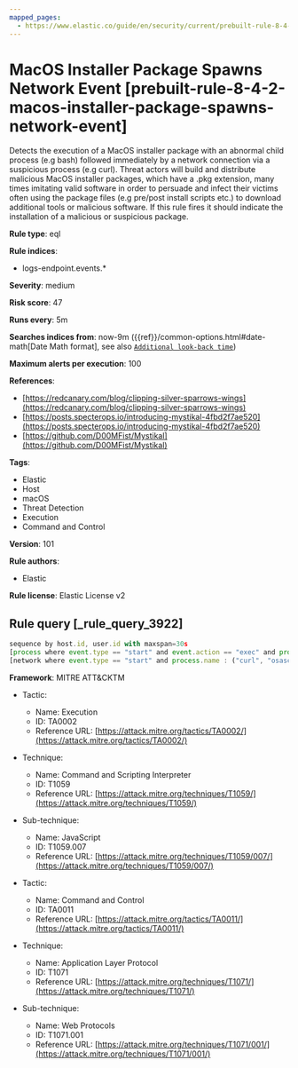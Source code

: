 ```yaml
---
mapped_pages:
  - https://www.elastic.co/guide/en/security/current/prebuilt-rule-8-4-2-macos-installer-package-spawns-network-event.html
---
```


# MacOS Installer Package Spawns Network Event [prebuilt-rule-8-4-2-macos-installer-package-spawns-network-event]

Detects the execution of a MacOS installer package with an abnormal child process (e.g bash) followed immediately by a network connection via a suspicious process (e.g curl). Threat actors will build and distribute malicious MacOS installer packages, which have a .pkg extension, many times imitating valid software in order to persuade and infect their victims often using the package files (e.g pre/post install scripts etc.) to download additional tools or malicious software. If this rule fires it should indicate the installation of a malicious or suspicious package.

**Rule type**: eql

**Rule indices**:

* logs-endpoint.events.*

**Severity**: medium

**Risk score**: 47

**Runs every**: 5m

**Searches indices from**: now-9m ({{ref}}/common-options.html#date-math[Date Math format], see also [`Additional look-back time`](docs-content://solutions/security/detect-and-alert/create-detection-rule.md#rule-schedule))

**Maximum alerts per execution**: 100

**References**:

* [https://redcanary.com/blog/clipping-silver-sparrows-wings](https://redcanary.com/blog/clipping-silver-sparrows-wings)
* [https://posts.specterops.io/introducing-mystikal-4fbd2f7ae520](https://posts.specterops.io/introducing-mystikal-4fbd2f7ae520)
* [https://github.com/D00MFist/Mystikal](https://github.com/D00MFist/Mystikal)

**Tags**:

* Elastic
* Host
* macOS
* Threat Detection
* Execution
* Command and Control

**Version**: 101

**Rule authors**:

* Elastic

**Rule license**: Elastic License v2

## Rule query [_rule_query_3922]

```js
sequence by host.id, user.id with maxspan=30s
[process where event.type == "start" and event.action == "exec" and process.parent.name : ("installer", "package_script_service") and process.name : ("bash", "sh", "zsh", "python", "osascript", "tclsh*")]
[network where event.type == "start" and process.name : ("curl", "osascript", "wget", "python")]
```

**Framework**: MITRE ATT&CKTM

* Tactic:

    * Name: Execution
    * ID: TA0002
    * Reference URL: [https://attack.mitre.org/tactics/TA0002/](https://attack.mitre.org/tactics/TA0002/)

* Technique:

    * Name: Command and Scripting Interpreter
    * ID: T1059
    * Reference URL: [https://attack.mitre.org/techniques/T1059/](https://attack.mitre.org/techniques/T1059/)

* Sub-technique:

    * Name: JavaScript
    * ID: T1059.007
    * Reference URL: [https://attack.mitre.org/techniques/T1059/007/](https://attack.mitre.org/techniques/T1059/007/)

* Tactic:

    * Name: Command and Control
    * ID: TA0011
    * Reference URL: [https://attack.mitre.org/tactics/TA0011/](https://attack.mitre.org/tactics/TA0011/)

* Technique:

    * Name: Application Layer Protocol
    * ID: T1071
    * Reference URL: [https://attack.mitre.org/techniques/T1071/](https://attack.mitre.org/techniques/T1071/)

* Sub-technique:

    * Name: Web Protocols
    * ID: T1071.001
    * Reference URL: [https://attack.mitre.org/techniques/T1071/001/](https://attack.mitre.org/techniques/T1071/001/)




